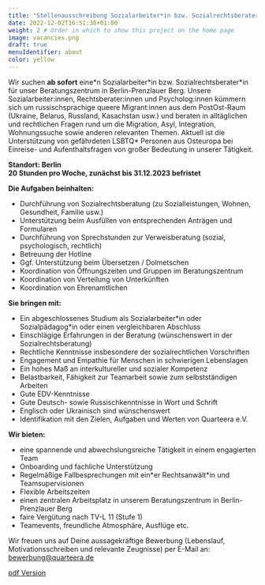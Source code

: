 ```yaml
---
title: "Stellenausschreibung Sozialarbeiter*in bzw. Sozialrechtsberater*in" # Title of your project
date: 2022-12-02T16:51:38+01:00
weight: 2 # Order in which to show this project on the home page
image: vacancies.png
draft: true
menuIdentifier: about
color: yellow
---
```


Wir suchen **ab sofort** eine\*n Sozialarbeiter\*in bzw. Sozialrechtsberater\*in für unser Beratungszentrum in
Berlin-Prenzlauer Berg. Unsere Sozialarbeiter:innen, Rechtsberater:innen und Psycholog:innen kümmern sich
um russischsprachige queere Migrant:innen aus dem PostOst-Raum (Ukraine, Belarus, Russland, Kasachstan
usw.) und beraten in alltäglichen und rechtlichen Fragen rund um die Migration, Asyl, Integration,
Wohnungssuche sowie anderen relevanten Themen. Aktuell ist die Unterstützung von gefährdeten LSBTQ\*
Personen aus Osteuropa bei Einreise- und Aufenthaltsfragen von großer Bedeutung in unserer Tätigkeit.

**Standort: Berlin** \
**20 Stunden pro Woche, zunächst bis 31.12.2023 befristet**

**Die Aufgaben beinhalten:**

- Durchführung von Sozialrechtsberatung (zu Sozialleistungen, Wohnen, Gesundheit, Familie usw.)
- Unterstützung beim Ausfüllen von entsprechenden Anträgen und Formularen
- Durchführung von Sprechstunden zur Verweisberatung (sozial, psychologisch, rechtlich)
- Betreuung der Hotline
- Ggf. Unterstützung beim Übersetzen / Dolmetschen
- Koordination von Öffnungszeiten und Gruppen im Beratungszentrum
- Koordination von Verteilung von Unterkünften
- Koordination von Ehrenamtlichen

**Sie bringen mit:**

- Ein abgeschlossenes Studium als Sozialarbeiter\*in oder Sozialpädagog\*in oder einen vergleichbaren Abschluss
- Einschlägige Erfahrungen in der Beratung (wünschenswert in der Sozialrechtsberatung)
- Rechtliche Kenntnisse insbesondere der sozialrechtlichen Vorschriften
- Engagement und Empathie für Menschen in schwierigen Lebenslagen
- Ein hohes Maß an interkultureller und sozialer Kompetenz
- Belastbarkeit, Fähigkeit zur Teamarbeit sowie zum selbstständigen Arbeiten
- Gute EDV-Kenntnisse
- Gute Deutsch- sowie Russischkenntnisse in Wort und Schrift
- Englisch oder Ukrainisch sind wünschenswert
- Identifikation mit den Zielen, Aufgaben und Werten von Quarteera e.V.

**Wir bieten:**

- eine spannende und abwechslungsreiche Tätigkeit in einem engagierten Team
- Onboarding und fachliche Unterstützung
- Regelmäßige Fallbesprechungen mit ein*er Rechtsanwält\*in und Teamsupervisionen
- Flexible Arbeitszeiten
- einen zentralen Arbeitsplatz in unserem Beratungszentrum in Berlin-Prenzlauer Berg
- faire Vergütung nach TV-L 11 (Stufe 1)
- Teamevents, freundliche Atmosphäre, Ausflüge etc.


Wir freuen uns auf Deine aussagekräftige Bewerbung (Lebenslauf, Motivationsschreiben und
relevante Zeugnisse) per E-Mail an: [bewerbung@quarteera.de](bewerbung@quarteera.de)

[pdf Version](https://quarteera.de/files/stelle/Sozialrechtsberater_in.pdf)